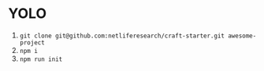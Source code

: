 # YOLO

1. `git clone git@github.com:netliferesearch/craft-starter.git awesome-project`
2. `npm i`
3. `npm run init`
